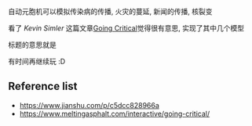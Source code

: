 自动元胞机可以模拟传染病的传播, 火灾的蔓延, 新闻的传播, 核裂变



看了 *Kevin Simler* 这篇文章[Going Critical](https://www.meltingasphalt.com/interactive/going-critical/)觉得很有意思, 实现了其中几个模型

标题的意思就是



有时间再继续玩​ :D​



## Reference list

- https://www.jianshu.com/p/c5dcc828966a
- https://www.meltingasphalt.com/interactive/going-critical/